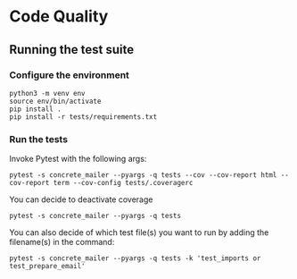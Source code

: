 # Code Quality

## Running the test suite

### Configure the environment

```shell
python3 -m venv env
source env/bin/activate
pip install .
pip install -r tests/requirements.txt
```

### Run the tests

Invoke Pytest with the following args:

```shell
pytest -s concrete_mailer --pyargs -q tests --cov --cov-report html --cov-report term --cov-config tests/.coveragerc
```

You can decide to deactivate coverage

```shell
pytest -s concrete_mailer --pyargs -q tests
```

You can also decide of which test file(s) you want to run by adding the filename(s) in the command:

```shell
pytest -s concrete_mailer --pyargs -q tests -k 'test_imports or test_prepare_email'
```
